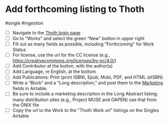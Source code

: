 # Add forthcoming listing to Thoth

#single #ingestion

- [ ] Navigate to the [Thoth login page](https://thoth.pub/login)
- [ ] Go to "Works" and select the green "New" button in upper right
- [ ] Fill out as many fields as possible, including "Forthcoming" for Work Status
- [ ] For license, use the url for the CC license (e.g., https://creativecommons.org/licenses/by-nc/4.0/)
- [ ] Add Contributor at the button, with the author(s)
- [ ] Add Language, re English, at the bottom
- [ ] Add Publications: Print (print ISBN), Epub, Mobi, PDF, and HTML (eISBN)
- [ ] Write a “Blurb” and a “Long description,” and post them to the [Marketing](x-icabmobile://x-callback-url/open?url=https://airtable.com/appPjI0eV14CIXQLh/tblnzCOtlepm5AvFS/viwbHBfSVhifcGx3C?blocks=hide) fields in Airtable.
- [ ] Be sure to include a marketing description in the Long Abstract listing; many distribution sites (e.g., Project MUSE and OAPEN) use that from the ONIX file
- [ ] Copy the url to the Work to the "Thoth Work url" listings on the Singles Airtable